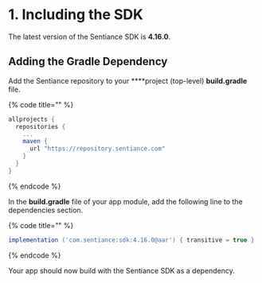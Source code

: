 # 1. Including the SDK

The latest version of the Sentiance SDK is **4.16.0**.

## Adding the Gradle Dependency

Add the Sentiance repository to your ****project \(top-level\) **build.gradle** file.

{% code title="" %}
```groovy
allprojects {
  repositories {
    ...
    maven {
      url "https://repository.sentiance.com"
    }
  }
}
```
{% endcode %}

In the **build.gradle** file of your app module, add the following line to the dependencies section.

{% code title="" %}
```groovy
implementation ('com.sentiance:sdk:4.16.0@aar') { transitive = true }
```
{% endcode %}

Your app should now build with the Sentiance SDK as a dependency.

